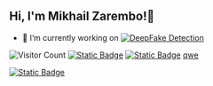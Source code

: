 <h2> Hi, I'm Mikhail Zarembo!👋 </h2>





- 🔭 I’m currently working on 
[![DeepFake Detection](https://svg.bookmark.style/api?url=https://github.com/pshakhmin/deepfakes&mode=light&style=horizontal)](https://github.com/pshakhmin/deepfakes)




![Visitor Count](https://profile-counter.glitch.me/{Mikzarjr}/count.svg)
[![Static Badge](https://img.shields.io/badge/Telegram-blue?style=flat&logo=telegram&logoColor=black&logoSize=auto&labelColor=blue&color=blue)](https://t.me/michellangelloo)
[![Static Badge](https://img.shields.io/badge/Email-red?style=flat&logo=gmail&logoColor=red&logoSize=auto&labelColor=black)](mikzar.jr@gmail.com)
<a href="mikzar.jr@gmail.com">qwe</a>

[![Static Badge](https://img.shields.io/badge/Email-red?style=flat&logo=gmail&logoColor=red&logoSize=auto&labelColor=black)](mailto:mikzar.jr@gmail.com?subject=From%20GitHub)
